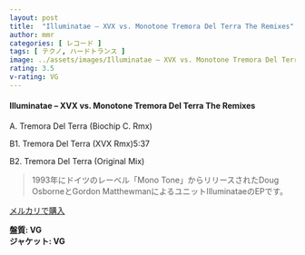 ```yaml
---
layout: post
title:  "Illuminatae – XVX vs. Monotone Tremora Del Terra The Remixes"
author: mmr
categories: [ レコード ]
tags: [ テクノ, ハードトランス ]
image: ../assets/images/Illuminatae – XVX vs. Monotone Tremora Del Terra The Remixes.jpg
rating: 3.5
v-rating: VG
---
```


#### Illuminatae – XVX vs. Monotone Tremora Del Terra The Remixes

A. Tremora Del Terra (Biochip C. Rmx)

B1. Tremora Del Terra (XVX Rmx)5:37

B2. Tremora Del Terra (Original Mix)

> 1993年にドイツのレーベル「Mono Tone」からリリースされたDoug OsborneとGordon MatthewmanによるユニットIlluminataeのEPです。

[メルカリで購入](https://jp.mercari.com/item/m31324593280)

<div class="mt-4 mb-4 d-flex align-items-center">
<strong class="mr-1">盤質: VG</strong>
</div>
<div class="mt-4 mb-4 d-flex align-items-center">
<strong class="mr-1">ジャケット: VG</strong>
</div>
